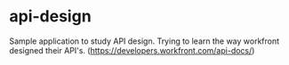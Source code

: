 # api-design
Sample application to study API design. Trying to learn the way workfront designed their API's. (https://developers.workfront.com/api-docs/)
